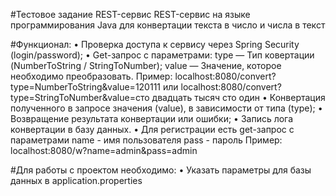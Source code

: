 #Тестовое задание REST-сервис
REST-сервис на языке программирования Java для конвертации текста в число и
числа в текст


#Функционал:
• Проверка доступа к сервису через Spring Security (login/password);
• Get-запрос с параметрами:
type — Тип ковертации (NumberToString / StringToNumber);
value — Значение, которое необходимо преобразовать.
Пример:
localhost:8080/convert?type=NumberToString&value=120111
или
localhost:8080/convert?type=StringToNumber&value=сто двадцать тысяч сто один
• Конвертация полученного в запросе значения (value), в зависимости от типа
(type);
• Возвращение результата конвертации или ошибки;
• Запись лога конвертации в базу данных.
• Для регистрации есть get-запрос с параметрами
name - имя пользователя
pass - пароль
Пример:
localhost:8080/w?name=admin&pass=admin

#Для работы с проектом необходимо:
• Указать параметры для базы данных в application.properties
